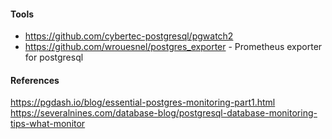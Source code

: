 
#### Tools

- https://github.com/cybertec-postgresql/pgwatch2
- https://github.com/wrouesnel/postgres_exporter - Prometheus exporter for postgresql

#### References

https://pgdash.io/blog/essential-postgres-monitoring-part1.html
https://severalnines.com/database-blog/postgresql-database-monitoring-tips-what-monitor

